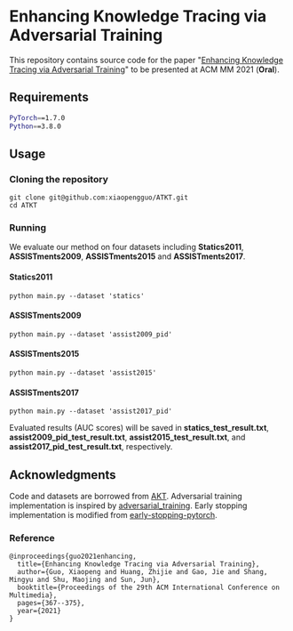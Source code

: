 # Enhancing Knowledge Tracing via Adversarial Training
This repository contains source code for the paper "[Enhancing Knowledge Tracing via Adversarial Training](https://dl.acm.org/doi/pdf/10.1145/3474085.3475554)" to be presented at ACM MM 2021 (**Oral**).


## Requirements
```sh
PyTorch==1.7.0
Python==3.8.0
```

## Usage

### Cloning the repository
```
git clone git@github.com:xiaopengguo/ATKT.git
cd ATKT
```

### Running
We evaluate our method on four datasets including **Statics2011**, **ASSISTments2009**, **ASSISTments2015** and **ASSISTments2017**.

#### Statics2011
```
python main.py --dataset 'statics'
```

#### ASSISTments2009
```
python main.py --dataset 'assist2009_pid'
```

#### ASSISTments2015
```
python main.py --dataset 'assist2015'
```

#### ASSISTments2017
```
python main.py --dataset 'assist2017_pid'
```
Evaluated results (AUC scores) will be saved in **statics_test_result.txt**, **assist2009_pid_test_result.txt**, **assist2015_test_result.txt**, and **assist2017_pid_test_result.txt**, respectively.


## Acknowledgments
Code and datasets are borrowed from [AKT](https://github.com/arghosh/AKT). Adversarial training implementation is inspired by [adversarial_training](https://github.com/WangJiuniu/adversarial_training). Early stopping implementation is modified from [early-stopping-pytorch](https://github.com/Bjarten/early-stopping-pytorch).
    
### Reference

```  
@inproceedings{guo2021enhancing,
  title={Enhancing Knowledge Tracing via Adversarial Training},
  author={Guo, Xiaopeng and Huang, Zhijie and Gao, Jie and Shang, Mingyu and Shu, Maojing and Sun, Jun},
  booktitle={Proceedings of the 29th ACM International Conference on Multimedia},
  pages={367--375},
  year={2021}
}
``` 

